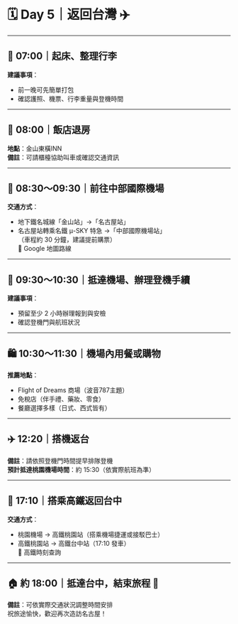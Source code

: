 # 🗓 Day 5｜返回台灣 ✈️

---

## 🧳 07:00｜起床、整理行李

**建議事項**：
- 前一晚可先簡單打包
- 確認護照、機票、行李重量與登機時間

---

## 🏨 08:00｜飯店退房

**地點**：金山東橫INN  
**備註**：可請櫃檯協助叫車或確認交通資訊

---

## 🚆 08:30～09:30｜前往中部國際機場

**交通方式**：
- 地下鐵名城線「金山站」→「名古屋站」
- 名古屋站轉乘名鐵 μ-SKY 特急 →「中部國際機場站」  
（車程約 30 分鐘，建議提前購票）  
🔗 Google 地圖路線

---

## 🛄 09:30～10:30｜抵達機場、辦理登機手續

**建議事項**：
- 預留至少 2 小時辦理報到與安檢
- 確認登機門與航班狀況

---

## 🛍 10:30～11:30｜機場內用餐或購物

**推薦地點**：
- Flight of Dreams 商場（波音787主題）
- 免稅店（伴手禮、藥妝、零食）
- 餐廳選擇多樣（日式、西式皆有）

---

## ✈️ 12:20｜搭機返台

**備註**：請依照登機門時間提早排隊登機  
**預計抵達桃園機場時間**：約 15:30（依實際航班為準）

---

## 🚄 17:10｜搭乘高鐵返回台中

**交通方式**：
- 桃園機場 → 高鐵桃園站（搭乘機場捷運或接駁巴士）
- 高鐵桃園站 → 高鐵台中站（17:10 發車）  
🔗 高鐵時刻查詢

---

## 🏠 約 18:00｜抵達台中，結束旅程 🎉

**備註**：可依實際交通狀況調整時間安排  
祝旅途愉快，歡迎再次造訪名古屋！

